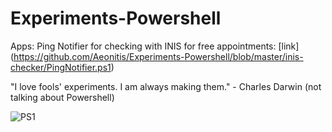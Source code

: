 # Experiments-Powershell

Apps:
Ping Notifier for checking with INIS for free appointments: [link] (https://github.com/Aeonitis/Experiments-Powershell/blob/master/inis-checker/PingNotifier.ps1)

"I love fools' experiments. I am always making them." - Charles Darwin (not talking about Powershell)

![PS1](https://i.imgur.com/HjsANgG.jpg)
